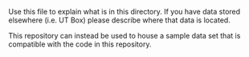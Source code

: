 Use this file to explain what is in this directory. If you have data stored elsewhere (i.e. UT Box) please describe where that data is located.

This repository can instead be used to house a sample data set that is compatible with the code in this repository.